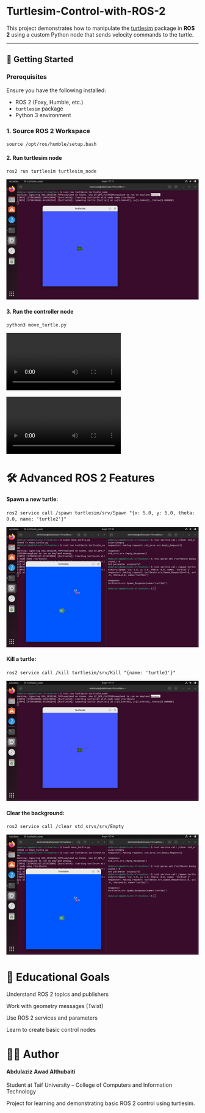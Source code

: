 # Turtlesim-Control-with-ROS-2
This project demonstrates how to manipulate the [turtlesim](https://github.com/ros/ros_tutorials/tree/ros2/turtlesim) package in **ROS 2** using a custom Python node that sends velocity commands to the turtle.


---

## 🚀 Getting Started

### Prerequisites

Ensure you have the following installed:

- ROS 2 (Foxy, Humble, etc.)
- `turtlesim` package
- Python 3 environment

### 1. Source ROS 2 Workspace

```
source /opt/ros/humble/setup.bash
```

#### 2. Run turtlesim node 
```
ros2 run turtlesim turtlesim_node

```
![ros2 run turtlesim turtlesim_node](https://github.com/Aziz-AlTH/Turtlesim-Control-with-ROS-2/blob/main/Screenshot-1%20from%202025-08-04%2007-15-51.png)

#### 3. Run the controller node 
```
python3 move_turtle.py

```
![Run the controller node](https://github.com/Aziz-AlTH/Turtlesim-Control-with-ROS-2/blob/main/Screencast%20from-2%2008-04-2025%2007_18_54%20AM.webm)

![Run the controller node](https://github.com/Aziz-AlTH/Turtlesim-Control-with-ROS-2/blob/main/Screencast-3%20from%2008-04-2025%2007_26_24%20AM.webm)

#  🛠️ Advanced ROS 2 Features
#### Spawn a new turtle:
```
ros2 service call /spawn turtlesim/srv/Spawn "{x: 5.0, y: 5.0, theta: 0.0, name: 'turtle2'}"

```
![Spawn a new turtle](https://github.com/Aziz-AlTH/Turtlesim-Control-with-ROS-2/blob/main/photo-4_2025-08-04_07-50-46.jpg)

#### Kill a turtle:
```
ros2 service call /kill turtlesim/srv/Kill "{name: 'turtle1'}"
```
![ Kill a turtle](https://github.com/Aziz-AlTH/Turtlesim-Control-with-ROS-2/blob/main/photo-5_2025-08-04_07-51-39.jpg)

#### Clear the background:
```
ros2 service call /clear std_srvs/srv/Empty
```
![Clear the background](https://github.com/Aziz-AlTH/Turtlesim-Control-with-ROS-2/blob/main/photo-6%20_2025-08-04_07-51-52.jpg)

# 🎯 Educational Goals
Understand ROS 2 topics and publishers

Work with geometry messages (Twist)

Use ROS 2 services and parameters

Learn to create basic control nodes

# 👨‍💻 Author
#### Abdulaziz Awad Althubaiti
Student at Taif University – College of Computers and Information Technology

Project for learning and demonstrating basic ROS 2 control using turtlesim.
















